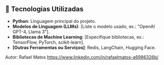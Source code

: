 ## 🧠 Tecnologias Utilizadas

- **Python**: Linguagem principal do projeto.
- **Modelos de Linguagem (LLMs)**: [Liste o modelo usado, ex.: "OpenAI GPT-4, Llama 3"].
- **Bibliotecas de Machine Learning**: [Especifique bibliotecas, ex.: TensorFlow, PyTorch, scikit-learn].
- **[Outras Ferramentas ou Serviços]**: Redis, LangChain, Hugging Face.

Autor: Rafael Matos
https://www.linkedin.com/in/rafaelmatos-a6986326b/
